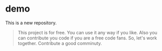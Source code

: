 # demo

This is a new repository.
> This project is for free. You can use it any way if you like.
> Also you can contribute you code if you are a free code fans.
> So, let's work together.
> Contribute a good comminuty.

